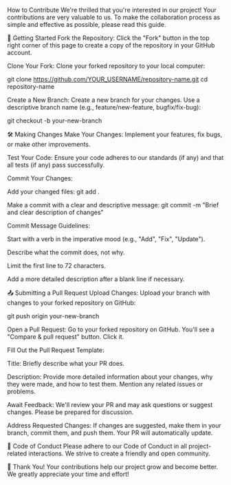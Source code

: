 How to Contribute
We're thrilled that you're interested in our project! Your contributions are very valuable to us. To make the collaboration process as simple and effective as possible, please read this guide.

🚀 Getting Started
Fork the Repository: Click the "Fork" button in the top right corner of this page to create a copy of the repository in your GitHub account.

Clone Your Fork: Clone your forked repository to your local computer:

git clone https://github.com/YOUR_USERNAME/repository-name.git
cd repository-name

Create a New Branch: Create a new branch for your changes. Use a descriptive branch name (e.g., feature/new-feature, bugfix/fix-bug):

git checkout -b your-new-branch

🛠️ Making Changes
Make Your Changes: Implement your features, fix bugs, or make other improvements.

Test Your Code: Ensure your code adheres to our standards (if any) and that all tests (if any) pass successfully.

Commit Your Changes:

Add your changed files: git add .

Make a commit with a clear and descriptive message: git commit -m "Brief and clear description of changes"

Commit Message Guidelines:

Start with a verb in the imperative mood (e.g., "Add", "Fix", "Update").

Describe what the commit does, not why.

Limit the first line to 72 characters.

Add a more detailed description after a blank line if necessary.

📤 Submitting a Pull Request
Upload Changes: Upload your branch with changes to your forked repository on GitHub:

git push origin your-new-branch

Open a Pull Request: Go to your forked repository on GitHub. You'll see a "Compare & pull request" button. Click it.

Fill Out the Pull Request Template:

Title: Briefly describe what your PR does.

Description: Provide more detailed information about your changes, why they were made, and how to test them. Mention any related issues or problems.

Await Feedback: We'll review your PR and may ask questions or suggest changes. Please be prepared for discussion.

Address Requested Changes: If changes are suggested, make them in your branch, commit them, and push them. Your PR will automatically update.

📄 Code of Conduct
Please adhere to our Code of Conduct in all project-related interactions. We strive to create a friendly and open community.

🙏 Thank You!
Your contributions help our project grow and become better. We greatly appreciate your time and effort!
